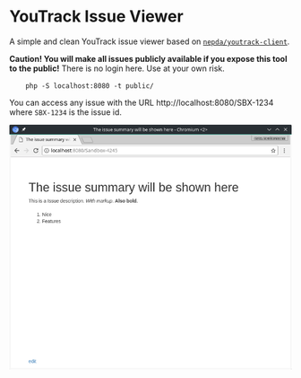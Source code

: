 YouTrack Issue Viewer
=

A simple and clean YouTrack issue viewer based on [`nepda/youtrack-client`](https://github.com/nepda/youtrack-client).

**Caution! You will make all issues publicly available if you expose this tool to the public!** There is no login
here. Use at your own risk.

```
    php -S localhost:8080 -t public/
```

You can access any issue with the URL http://localhost:8080/SBX-1234 where `SBX-1234` is the issue id.

![Screenshot](https://raw.githubusercontent.com/nepda/youtrack-issue-viewer/master/screenshot.png)
